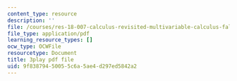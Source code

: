 ```yaml
---
content_type: resource
description: ''
file: /courses/res-18-007-calculus-revisited-multivariable-calculus-fall-2011/9f83879450055c6a5ae4d297ed5842a2_y9Sa8StSX-M.pdf
file_type: application/pdf
learning_resource_types: []
ocw_type: OCWFile
resourcetype: Document
title: 3play pdf file
uid: 9f838794-5005-5c6a-5ae4-d297ed5842a2
---
```

